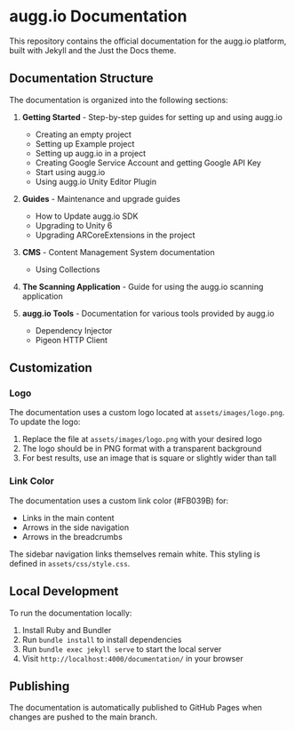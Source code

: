 # augg.io Documentation

This repository contains the official documentation for the augg.io platform, built with Jekyll and the Just the Docs theme.

## Documentation Structure

The documentation is organized into the following sections:

1. **Getting Started** - Step-by-step guides for setting up and using augg.io
   - Creating an empty project
   - Setting up Example project
   - Setting up augg.io in a project
   - Creating Google Service Account and getting Google API Key
   - Start using augg.io
   - Using augg.io Unity Editor Plugin

2. **Guides** - Maintenance and upgrade guides
   - How to Update augg.io SDK
   - Upgrading to Unity 6
   - Upgrading ARCoreExtensions in the project

3. **CMS** - Content Management System documentation
   - Using Collections

4. **The Scanning Application** - Guide for using the augg.io scanning application

5. **augg.io Tools** - Documentation for various tools provided by augg.io
   - Dependency Injector
   - Pigeon HTTP Client

## Customization

### Logo

The documentation uses a custom logo located at `assets/images/logo.png`. To update the logo:

1. Replace the file at `assets/images/logo.png` with your desired logo
2. The logo should be in PNG format with a transparent background
3. For best results, use an image that is square or slightly wider than tall

### Link Color

The documentation uses a custom link color (#FB039B) for:
- Links in the main content
- Arrows in the side navigation
- Arrows in the breadcrumbs

The sidebar navigation links themselves remain white. This styling is defined in `assets/css/style.css`.

## Local Development

To run the documentation locally:

1. Install Ruby and Bundler
2. Run `bundle install` to install dependencies
3. Run `bundle exec jekyll serve` to start the local server
4. Visit `http://localhost:4000/documentation/` in your browser

## Publishing

The documentation is automatically published to GitHub Pages when changes are pushed to the main branch.

